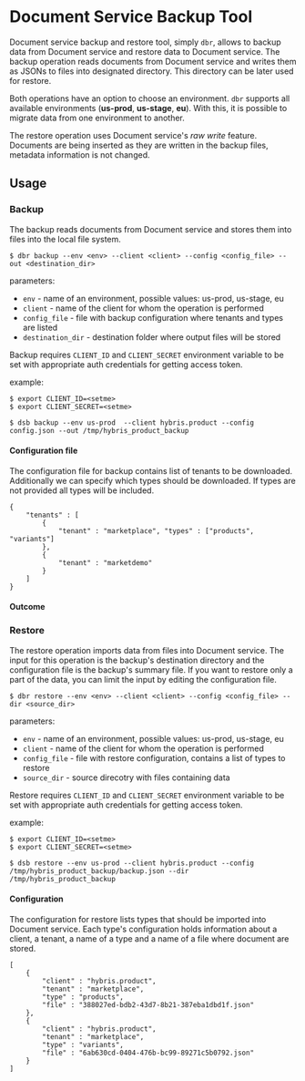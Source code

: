 # Document Service Backup Tool

Document service backup and restore tool, simply `dbr`, allows to backup data from Document service 
and restore data to Document service. The backup operation reads documents from Document service and 
writes them as JSONs to files into designated directory. This directory can be later used for restore.
  
Both operations have an option to choose an environment. `dbr` supports all available environments 
(__us-prod__, __us-stage__, __eu__). With this, it is possible to migrate data from one environment to another.
     
The restore operation uses Document service's _raw write_ feature. Documents are being inserted 
as they are written in the backup files, metadata information is not changed. 

## Usage

### Backup

The backup reads documents from Document service and stores them into files into the local file system. 

```
$ dbr backup --env <env> --client <client> --config <config_file> --out <destination_dir>
```

parameters: 
 
-	`env` - name of an environment, possible values: us-prod, us-stage, eu
-	`client` - name of the client for whom the operation is performed
-	`config_file` - file with backup configuration where tenants and types are listed
-	`destination_dir` - destination folder where output files will be stored

Backup requires `CLIENT_ID` and `CLIENT_SECRET` environment variable to be set with appropriate auth credentials for getting access token.

example:

```
$ export CLIENT_ID=<setme>
$ export CLIENT_SECRET=<setme>

$ dsb backup --env us-prod  --client hybris.product --config config.json --out /tmp/hybris_product_backup
```

#### Configuration file

The configuration file for backup contains list of tenants to be downloaded.
Additionally we can specify which types should be downloaded. 
If types are not provided all types will be included.


```
{
	"tenants" : [
		{
			"tenant" : "marketplace", "types" : ["products", "variants"]
		},
		{
			"tenant" : "marketdemo" 
		}
	]
}
```


#### Outcome 

### Restore

The restore operation imports data from files into Document service. The input for this operation is 
the backup's destination directory and the configuration file is the backup's summary file. 
If you want to restore only a part of the data, you can limit the input by editing the configuration file.

```
$ dbr restore --env <env> --client <client> --config <config_file> --dir <source_dir>
```

parameters: 
 
-	`env` - name of an environment, possible values: us-prod, us-stage, eu
-	`client` - name of the client for whom the operation is performed
-	`config_file` - file with restore configuration, contains a list of types to restore 
-	`source_dir` - source direcotry with files containing data 

Restore requires `CLIENT_ID` and `CLIENT_SECRET` environment variable to be set with appropriate auth credentials for getting access token.

example:

```
$ export CLIENT_ID=<setme>
$ export CLIENT_SECRET=<setme>

$ dsb restore --env us-prod --client hybris.product --config /tmp/hybris_product_backup/backup.json --dir /tmp/hybris_product_backup
```

#### Configuration

The configuration for restore lists types that should be imported into Document service. 
Each type's configuration holds information about a client, a tenant, a name of a type and a name of a file where document are stored.

```
[
    {
        "client" : "hybris.product",
        "tenant" : "marketplace",
        "type" : "products",
        "file" : "388027ed-bdb2-43d7-8b21-387eba1dbd1f.json"
    },
    {
        "client" : "hybris.product",
        "tenant" : "marketplace",
        "type" : "variants",
        "file" : "6ab630cd-0404-476b-bc99-89271c5b0792.json"
    }
]
````
